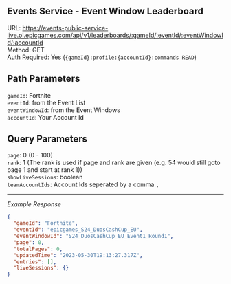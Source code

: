 ## Events Service - Event Window Leaderboard

URL: https://events-public-service-live.ol.epicgames.com/api/v1/leaderboards/:gameId/:eventId/:eventWindowId/:accountId \
Method: GET \
Auth Required: Yes (`{gameId}:profile:{accountId}:commands READ`)

## Path Parameters

`gameId`: Fortnite <br/>
`eventId`: from the Event List <br/>
`eventWindowId`: from the Event Windows <br/>
`accountId`: Your Account Id

## Query Parameters

`page`: 0 (0 - 100) <br/>
`rank`: 1 (The rank is used if page and rank are given (e.g. 54 would still goto page 1 and start at rank 1)) <br/>
`showLiveSessions`: boolean <br/>
`teamAccountIds`: Account Ids seperated by a comma `,`

---

_Example Response_

```json
{
  "gameId": "Fortnite",
  "eventId": "epicgames_S24_DuosCashCup_EU",
  "eventWindowId": "S24_DuosCashCup_EU_Event1_Round1",
  "page": 0,
  "totalPages": 0,
  "updatedTime": "2023-05-30T19:13:27.317Z",
  "entries": [],
  "liveSessions": {}
}
```
